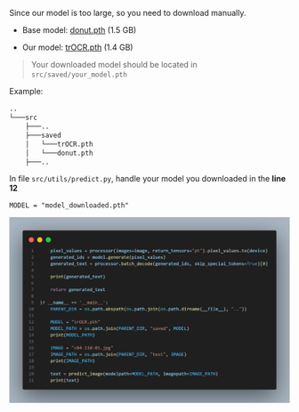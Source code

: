 
Since our model is too large, so you need to download manually.

- Base model: [donut.pth](https://drive.google.com/uc?export=download&id=1uHg_oCziqJdtcyZSLCxQ1v3iJ6BqPtxR&fbclid=IwAR234bt9stl6xbBQAaOBp2x3KevlIg0DSTMWk8RKq8Qz8zCBgpgEzRnKkrI) (1.5 GB)

- Our model: [trOCR.pth](https://drive.google.com/u/0/uc?id=1RF29mLXanE5Ze6J7qqhWlcK6DIgdfGo4&export=download) (1.4 GB)

> Your downloaded model should be located in `src/saved/your_model.pth`

Example:
```
..
└───src
    ├───..
    ├───saved
    │   └───trOCR.pth
    │   └───donut.pth
    ├───..
```

In file `src/utils/predict.py`, handle your model you downloaded in the **line 12**

```
MODEL = "model_downloaded.pth"
```

![](../../assets/code.png)
